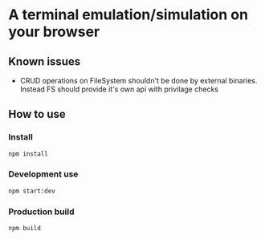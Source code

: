 # A terminal emulation/simulation on your browser

## Known issues
- CRUD operations on FileSystem shouldn't be done by external binaries. Instead FS should provide it's own api with privilage checks

## How to use
### Install
```bash
npm install
```

### Development use
```bash
npm start:dev
```

### Production build
```bash
npm build
```

